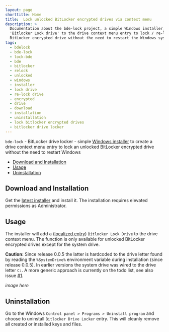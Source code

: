 ```yaml
---
layout: page
shorttitle: Home
title:  Lock unlocked BitLocker encrypted drives via context menu
description: >
  Documentation about the bde-lock project, a simple Windows installer, which adds
  'Bitlocker Lock drive' to the drive context menu entry to lock / re-lock an unlocked
  BitLocker encrypted drive without the need to restart the Windows system.
tags:
  - bdelock
  - bde-lock
  - lock-bde
  - bde
  - bitlocker
  - relock
  - unlocked
  - windows
  - installer
  - lock drive
  - re-lock drive
  - encrypted
  - drive
  - download
  - installation
  - uninstallation
  - lock bitlocker encrypted drives
  - bitlocker drive locker
---
```


`bde-lock` - BitLocker drive locker - simple [Windows installer](https://github.com/dleidert/bde-lock/releases/latest) to create a drive context menu entry to lock an unlocked BitLocker encrypted drive without the need to restart Windows

* [Download and Installation](#download-and-installation "Download and installation instructions")
* [Usage](#usage "Usage information and screenshot")
* [Uninstallation](#uninstallation "Uninstallation hints")

## Download and Installation

Get the [latest installer](https://github.com/dleidert/bde-lock/releases/latest "Link to the latest bde-lock installer release") and install it. The installation requires elevated permissions as Administrator.

## Usage

The installer will add a ([localized entry](./translation "Helping translate the bde-lock installer")) `Bitlocker Lock Drive` to the drive context menu. The function is only available for unlocked BitLocker encrypted drives except for the system drive.

**Caution:** Since release 0.0.5 the latter is hardcoded to the drive letter found by reading the `%SystemDrive%` environment variable during installation (since release 0.0.5). In earlier versions the system drive was wired to the drive letter `C:`. A more generic approach is currently on the todo list, see also issue [#1](https://github.com/dleidert/bde-lock/issues/1).

*image here*

## Uninstallation

Go to the Windows `Control panel > Programs > Uninstall program` and choose to uninstall `Bitlocker Drive Locker` entry. This will cleanly remove all created or installed keys and files.

